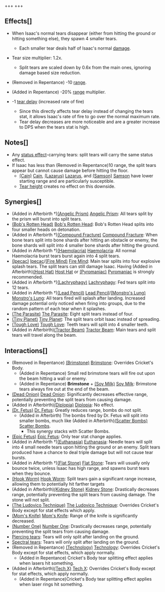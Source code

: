 +++
+++

Effects[]
---------


* When Isaac's normal tears disappear (either from hitting the ground or hitting something else), they spawn 4 smaller tears.
	+ Each smaller tear deals half of Isaac's normal [damage](/wiki/Damage "Damage").
* Tear size multiplier: 1.2x.
	+ Split tears are scaled down by 0.6x from the main ones, ignoring damage based size reduction.
* (Removed in Repentance) -10 [range](/wiki/Range "Range").
* (Added in Repentance) -20% [range](/wiki/Range "Range") multiplier.


* -1 [tear delay](/wiki/Tear_delay "Tear delay") (increased rate of fire)
	+ Since this directly affects tear delay instead of changing the tears stat, it allows Isaac's rate of fire to go over the normal maximum rate.
	+ Tear delay decreases are more noticeable and are a greater increase to DPS when the tears stat is high.


  




Notes[]
-------


* Any [status effect](/wiki/Status_effect "Status effect")-carrying tears: split tears will carry the same status effect.
* If Isaac has less than (Removed in Repentance)10 range, the split tears appear but cannot cause damage before hitting the floor.
	+ [(Cain)](/wiki/Cain "Cain") [Cain](/wiki/Cain "Cain"),  [(Lazarus)](/wiki/Lazarus "Lazarus") [Lazarus](/wiki/Lazarus "Lazarus"), and  [(Samson)](/wiki/Samson "Samson") [Samson](/wiki/Samson "Samson") have lower starting range and are particularly susceptible.
	+ [Tear height](/wiki/Tear_height "Tear height") creates no effect on this downside.


Synergies[]
-----------


* (Added in Afterbirth †)[(Angelic Prism)](/wiki/Angelic_Prism "Angelic Prism") [Angelic Prism](/wiki/Angelic_Prism "Angelic Prism"): All tears split by the prism will burst into split tears.
* [(Bob's Rotten Head)](/wiki/Bob%27s_Rotten_Head "Bob's Rotten Head") [Bob's Rotten Head](/wiki/Bob%27s_Rotten_Head "Bob's Rotten Head"): Bob's Rotten Head splits into four smaller heads on detonation.
* (Added in Afterbirth †)[(Compound Fracture)](/wiki/Compound_Fracture "Compound Fracture") [Compound Fracture](/wiki/Compound_Fracture "Compound Fracture"): When bone tears split into bone shards after hitting an obstacle or enemy, the bone shards will split into 4 smaller bone shards after hitting the ground.
* (Added in Afterbirth †)[(Haemolacria)](/wiki/Haemolacria "Haemolacria") [Haemolacria](/wiki/Haemolacria "Haemolacria"): All normal Haemolacria burst tears burst again into 4 split tears.
* [(Ipecac)](/wiki/Ipecac "Ipecac") [Ipecac](/wiki/Ipecac "Ipecac")/[(Fire Mind)](/wiki/Fire_Mind "Fire Mind") [Fire Mind](/wiki/Fire_Mind "Fire Mind"): Main tear splits into four explosive splash tears. The split tears can still damage Isaac. Having (Added in Afterbirth)[(Host Hat)](/wiki/Host_Hat "Host Hat") [Host Hat](/wiki/Host_Hat "Host Hat") or [(Pyromaniac)](/wiki/Pyromaniac "Pyromaniac") [Pyromaniac](/wiki/Pyromaniac "Pyromaniac") is strongly recommended.
* (Added in Afterbirth †)[(Lachryphagy)](/wiki/Lachryphagy "Lachryphagy") [Lachryphagy](/wiki/Lachryphagy "Lachryphagy"): Fed tears split into 12 tears.
* (Added in Afterbirth †)[(Lead Pencil)](/wiki/Lead_Pencil "Lead Pencil") [Lead Pencil](/wiki/Lead_Pencil "Lead Pencil")/[(Monstro's Lung)](/wiki/Monstro%27s_Lung "Monstro's Lung") [Monstro's Lung](/wiki/Monstro%27s_Lung "Monstro's Lung"): All tears fired will splash after landing. Increased damage potential only noticed when firing into groups, due to the random pattern of each tear when it splashes.
* [(The Parasite)](/wiki/The_Parasite "The Parasite") [The Parasite](/wiki/The_Parasite "The Parasite"): Eight split tears instead of four.
* [(Tiny Planet)](/wiki/Tiny_Planet "Tiny Planet") [Tiny Planet](/wiki/Tiny_Planet "Tiny Planet"): The split tears orbit Isaac instead of spreading.
* [(Tough Love)](/wiki/Tough_Love "Tough Love") [Tough Love](/wiki/Tough_Love "Tough Love"): Teeth tears will split into 4 smaller teeth.
* (Added in Afterbirth)[(Tractor Beam)](/wiki/Tractor_Beam "Tractor Beam") [Tractor Beam](/wiki/Tractor_Beam "Tractor Beam"): Main tears and split tears will travel along the beam.


Interactions[]
--------------


* (Removed in Repentance) [(Brimstone)](/wiki/Brimstone "Brimstone") [Brimstone](/wiki/Brimstone "Brimstone"): Overrides Cricket's Body.
	+ (Added in Repentance) Small red brimstone tears will fire out upon the beam hitting a wall or enemy.
	+ (Added in Repentance) **Brimstone** + [(Soy Milk)](/wiki/Soy_Milk "Soy Milk") [Soy Milk](/wiki/Soy_Milk "Soy Milk"): Brimstone tears always fire out at the end of the beam.
* [(Dead Onion)](/wiki/Dead_Onion "Dead Onion") [Dead Onion](/wiki/Dead_Onion "Dead Onion"): Significantly decreases effective range, potentially preventing the split tears from causing damage.
* (Added in Afterbirth)[(Diplopia)](/wiki/Diplopia "Diplopia") [Diplopia](/wiki/Diplopia "Diplopia"): No effect.
* [(Dr. Fetus)](/wiki/Dr._Fetus "Dr. Fetus") [Dr. Fetus](/wiki/Dr._Fetus "Dr. Fetus"): Greatly reduces range, bombs do not split.
	+ (Added in Afterbirth) The bombs fired by Dr. Fetus will split into smaller bombs, much like (Added in Afterbirth)[(Scatter Bombs)](/wiki/Scatter_Bombs "Scatter Bombs") [Scatter Bombs](/wiki/Scatter_Bombs "Scatter Bombs").
		- This synergy stacks with Scatter Bombs.
* [(Epic Fetus)](/wiki/Epic_Fetus "Epic Fetus") [Epic Fetus](/wiki/Epic_Fetus "Epic Fetus"): Only tear stat change applies.
* (Added in Afterbirth †)[(Euthanasia)](/wiki/Euthanasia "Euthanasia") [Euthanasia](/wiki/Euthanasia "Euthanasia"): Needle tears will split into 4 small needle tears upon hitting the ground or an enemy. Split tears produced have a chance to deal triple damage but will not cause tear bursts.
* (Added in Afterbirth †)[(Flat Stone)](/wiki/Flat_Stone "Flat Stone") [Flat Stone](/wiki/Flat_Stone "Flat Stone"): Tears will usually only bounce twice, unless Isaac has high range, and spawns burst tears when they bounce.
* [(Hook Worm)](/wiki/Hook_Worm "Hook Worm") [Hook Worm](/wiki/Hook_Worm "Hook Worm"): Split tears gain a significant range increase, allowing them to potentially hit farther targets
* (Added in Afterbirth)[(Kidney Stone)](/wiki/Kidney_Stone "Kidney Stone") [Kidney Stone](/wiki/Kidney_Stone "Kidney Stone"): Drastically decreases range, potentially preventing the split tears from causing damage. The stone will not split.
* [(The Ludovico Technique)](/wiki/The_Ludovico_Technique "The Ludovico Technique") [The Ludovico Technique](/wiki/The_Ludovico_Technique "The Ludovico Technique"): Overrides Cricket's Body except for stat effects which apply.
* [(Mom's Knife)](/wiki/Mom%27s_Knife "Mom's Knife") [Mom's Knife](/wiki/Mom%27s_Knife "Mom's Knife"): Range of the knife is significantly decreased.
* [(Number One)](/wiki/Number_One "Number One") [Number One](/wiki/Number_One "Number One"): Drastically decreases range, potentially preventing the split tears from causing damage.
* [Piercing tears](/wiki/Piercing_tears "Piercing tears"): Tears will only split after landing on the ground.
* [Spectral tears](/wiki/Spectral_tears "Spectral tears"): Tears will only split after landing on the ground.
* (Removed in Repentance) [(Technology)](/wiki/Technology "Technology") [Technology](/wiki/Technology "Technology"): Overrides Cricket's Body except for stat effects, which apply normally.
	+ (Added in Repentance) Cricket's Body tear splitting effect applies when lasers hit something.
* (Added in Afterbirth)[(Tech X)](/wiki/Tech_X "Tech X") [Tech X](/wiki/Tech_X "Tech X"): Overrides Cricket's Body except for stat effects, which apply normally.
	+ (Added in Repentance)Cricket's Body tear splitting effect applies when laser rings hit something.


